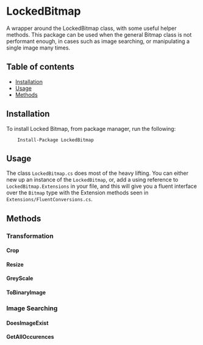 # LockedBitmap
A wrapper around the LockedBitmap class, with some useful helper methods. This package can be used when the general Bitmap class is not performant enough, in cases such as image searching, or manipulating a single image many times. 

## Table of contents
* [Installation](#installation)
* [Usage](#usage)
* [Methods](#methods)

## Installation
To install Locked Bitmap, from package manager, run the following: 
``` 
    Install-Package LockedBitmap
```

## Usage
The class `LockedBitmap.cs` does most of the heavy lifting. You can either new up an instance of the `LockedBitmap`, or, add a using reference to `LockedBitmap.Extensions` in your file, and this will give you a fluent interface over the `Bitmap` type with the Extension methods seen in `Extensions/FluentConversions.cs`.

## Methods

### Transformation
#### Crop
#### Resize
#### GreyScale
#### ToBinaryImage


### Image Searching

#### DoesImageExist
#### GetAllOccurences